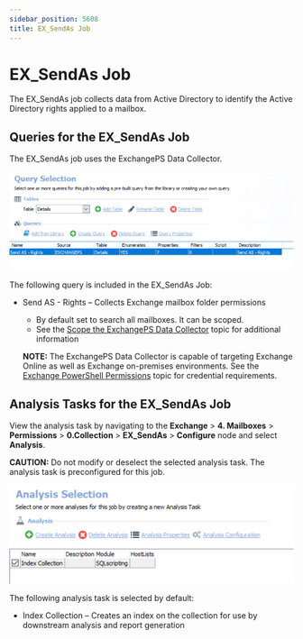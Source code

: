 ```yaml
---
sidebar_position: 5608
title: EX_SendAs Job
---
```


# EX\_SendAs Job

The EX\_SendAs job collects data from Active Directory to identify the Active Directory rights applied to a mailbox.

## Queries for the EX\_SendAs Job

The EX\_SendAs job uses the ExchangePS Data Collector.

![Queries for the EX_SendAs Job](../../../../../../../../../static/images/AccessAnalyzer_12.0/Content/Resources/Images/EnterpriseAuditor/Solutions/Exchange/Mailboxes/Permissions/SendAsQuery.png "Queries for the EX_SendAs Job")

The following query is included in the EX\_SendAs Job:

* Send AS - Rights – Collects Exchange mailbox folder permissions

  * By default set to search all mailboxes. It can be scoped.
  * See the [Scope the ExchangePS Data Collector](../../../CASMetrics/EX_ASPolicies#Scope_the_ExchangePS "Scope the ExchangePS Data Collector") topic for additional information

  **NOTE:** The ExchangePS Data Collector is capable of targeting Exchange Online as well as Exchange on-premises environments. See the [Exchange PowerShell Permissions](../../../../../Requirements/Solutions/Exchange/PowerShell "Exchange PowerShell Permissions") topic for credential requirements.

## Analysis Tasks for the EX\_SendAs Job

View the analysis task by navigating to the **Exchange** > **4. Mailboxes** > **Permissions** > **0.Collection** > **EX\_SendAs** > **Configure** node and select **Analysis**.

**CAUTION:** Do not modify or deselect the selected analysis task. The analysis task is preconfigured for this job.

![Analysis Tasks for the EX_SendAs Job](../../../../../../../../../static/images/AccessAnalyzer_12.0/Content/Resources/Images/EnterpriseAuditor/Solutions/Exchange/Mailboxes/Permissions/SendAsAnalysis.png "Analysis Tasks for the EX_SendAs Job")

The following analysis task is selected by default:

* Index Collection – Creates an index on the collection for use by downstream analysis and report generation
